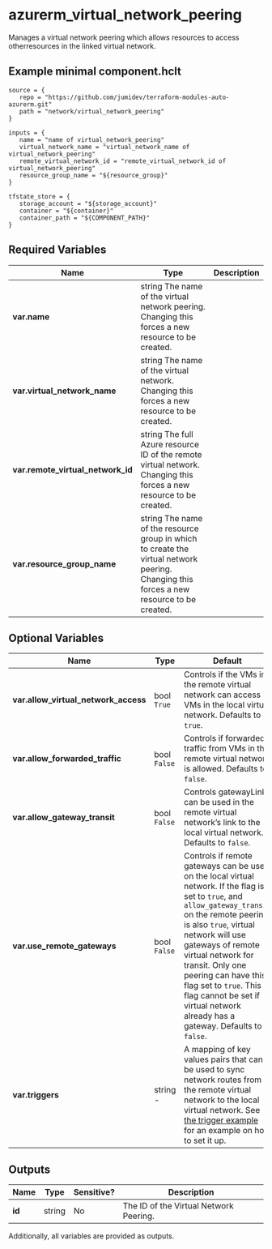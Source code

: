 # azurerm_virtual_network_peering

Manages a virtual network peering which allows resources to access otherresources in the linked virtual network.

## Example minimal component.hclt

```hcl
source = {
   repo = "https://github.com/jumidev/terraform-modules-auto-azurerm.git" 
   path = "network/virtual_network_peering" 
}

inputs = {
   name = "name of virtual_network_peering" 
   virtual_network_name = "virtual_network_name of virtual_network_peering" 
   remote_virtual_network_id = "remote_virtual_network_id of virtual_network_peering" 
   resource_group_name = "${resource_group}" 
}

tfstate_store = {
   storage_account = "${storage_account}" 
   container = "${container}" 
   container_path = "${COMPONENT_PATH}" 
}

```

## Required Variables

| Name | Type |  Description |
| ---- | --------- |  ----------- |
| **var.name** | string  The name of the virtual network peering. Changing this forces a new resource to be created. | 
| **var.virtual_network_name** | string  The name of the virtual network. Changing this forces a new resource to be created. | 
| **var.remote_virtual_network_id** | string  The full Azure resource ID of the remote virtual network. Changing this forces a new resource to be created. | 
| **var.resource_group_name** | string  The name of the resource group in which to create the virtual network peering. Changing this forces a new resource to be created. | 

## Optional Variables

| Name | Type |  Default  |  Description |
| ---- | --------- |  ----------- | ----------- |
| **var.allow_virtual_network_access** | bool  `True`  |  Controls if the VMs in the remote virtual network can access VMs in the local virtual network. Defaults to `true`. | 
| **var.allow_forwarded_traffic** | bool  `False`  |  Controls if forwarded traffic from VMs in the remote virtual network is allowed. Defaults to `false`. | 
| **var.allow_gateway_transit** | bool  `False`  |  Controls gatewayLinks can be used in the remote virtual network’s link to the local virtual network. Defaults to `false`. | 
| **var.use_remote_gateways** | bool  `False`  |  Controls if remote gateways can be used on the local virtual network. If the flag is set to `true`, and `allow_gateway_transit` on the remote peering is also `true`, virtual network will use gateways of remote virtual network for transit. Only one peering can have this flag set to `true`. This flag cannot be set if virtual network already has a gateway. Defaults to `false`. | 
| **var.triggers** | string  -  |  A mapping of key values pairs that can be used to sync network routes from the remote virtual network to the local virtual network. See [the trigger example](https://registry.terraform.io/providers/hashicorp/azurerm/latest/docs/resources/virtual_network_peering#example-usage-triggers) for an example on how to set it up. | 



## Outputs

| Name | Type | Sensitive? | Description |
| ---- | ---- | --------- | --------- |
| **id** | string | No  | The ID of the Virtual Network Peering. | 

Additionally, all variables are provided as outputs.
